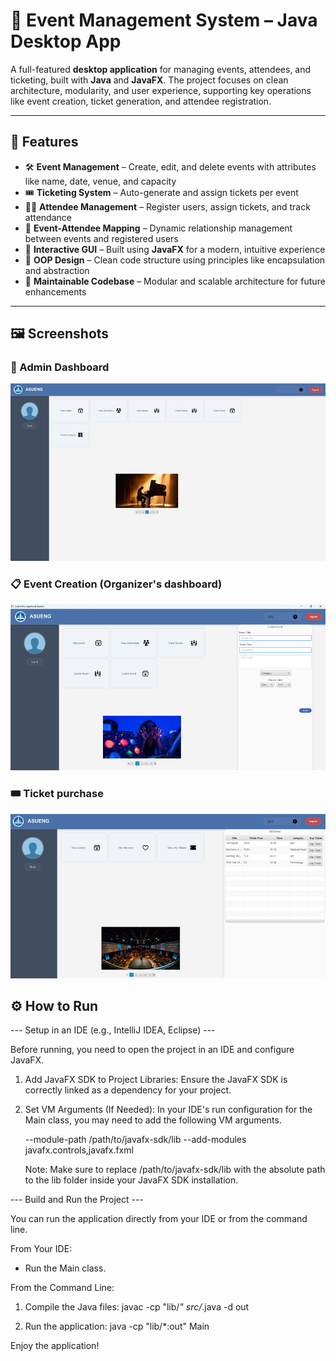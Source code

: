 # 📅 Event Management System – Java Desktop App

A full-featured **desktop application** for managing events, attendees, and ticketing, built with **Java** and **JavaFX**. The project focuses on clean architecture, modularity, and user experience, supporting key operations like event creation, ticket generation, and attendee registration.

---

## 🚀 Features

- 🛠️ **Event Management** – Create, edit, and delete events with attributes like name, date, venue, and capacity
- 🎟️ **Ticketing System** – Auto-generate and assign tickets per event
- 🙋‍♂️ **Attendee Management** – Register users, assign tickets, and track attendance
- 🔄 **Event-Attendee Mapping** – Dynamic relationship management between events and registered users
- 🎨 **Interactive GUI** – Built using **JavaFX** for a modern, intuitive experience
- 🧱 **OOP Design** – Clean code structure using principles like encapsulation and abstraction
- 🧪 **Maintainable Codebase** – Modular and scalable architecture for future enhancements

---

## 🖼️ Screenshots

### 🧩 Admin Dashboard
![Main Dashboard](images/admin-dashboard.png)

### 📋 Event Creation (Organizer's dashboard)
![Event Creation](images/event-create.png)

### 🎟️ Ticket purchase
![Tickets](images/tickets.png)

## ⚙️ How to Run

--- Setup in an IDE (e.g., IntelliJ IDEA, Eclipse) ---

Before running, you need to open the project in an IDE and configure JavaFX.

1. Add JavaFX SDK to Project Libraries:
   Ensure the JavaFX SDK is correctly linked as a dependency for your project.

2. Set VM Arguments (If Needed):
   In your IDE's run configuration for the Main class, you may need to add the following VM arguments.
   
   --module-path /path/to/javafx-sdk/lib --add-modules javafx.controls,javafx.fxml
   
   Note: Make sure to replace /path/to/javafx-sdk/lib with the absolute path to the lib folder inside your JavaFX SDK installation.


--- Build and Run the Project ---

You can run the application directly from your IDE or from the command line.

From Your IDE:
- Run the Main class.

From the Command Line:
1. Compile the Java files:
   javac -cp "lib/*" src/*.java -d out

2. Run the application:
   java -cp "lib/*:out" Main


Enjoy the application!
